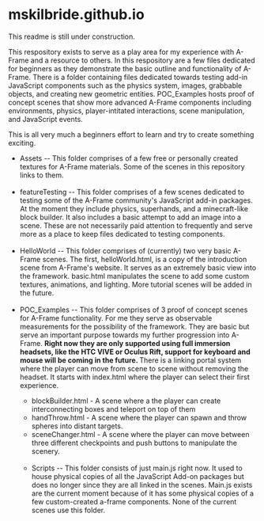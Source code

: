 # mskilbride.github.io

This readme is still under construction.

This respository exists to serve as a play area for my experience with A-Frame and a resource to others. In this respository are a few files dedicated for beginners as they demonstrate the basic outline and functionality of A-Frame. There is a folder containing files dedicated towards testing add-in JavaScript components such as the physics system, images, grabbable objects, and creating new geometric entities. POC_Examples hosts proof of concept scenes that show more advanced A-Frame components including environments, physics, player-intitated interactions, scene manipulation, and JavaScript events.

This is all very much a beginners effort to learn and try to create something exciting. 

<ul>
  <li>
Assets -- This folder comprises of a few free or personally created textures for A-Frame materials. Some of the scenes in this repository links to them.
  </li>
  <br>
  <li>
featureTesting -- This folder comprises of a few scenes dedicated to testing some of the A-Frame community's JavaScript add-in packages. At the moment they include physics, superhands, and a minecraft-like block builder. It also includes a basic attempt to add an image into a scene. These are not necessarily paid attention to frequently and serve more as a place to keep files dedicated to testing components. 
  </li>
  <br>
  <li>
HelloWorld -- This folder comprises of (currently) two very basic A-Frame scenes. The first, helloWorld.html, is a copy of the introduction scene from A-Frame's website. It serves as an extremely basic view into the framework. basic.html manipulates the scene to add some custom textures, animations, and lighting. More tutorial scenes will be added in the future. 
  </li>
  <br>
  <li>
POC_Examples -- This folder comprises of 3 proof of concept scenes for A-Frame functionality. For me they serve as observable measurements for the possibility of the framework. They are basic but serve an important purpose towards my further progression into A-Frame. <strong> Right now they are only supported using full immersion headsets, like the HTC VIVE or Oculus Rift, support for keyboard and mouse will be coming in the future. </strong> There is a linking portal system where the player can move from scene to scene without removing the headset. It starts with index.html where the player can select their first experience. 
  </li>
        <ul> 
          <li> blockBuilder.html - A scene where a the player can create interconnecting boxes and teleport on top of them               </li>
          <li> handThrow.html - A scene where the player can spawn and throw spheres into distant targets. </li>
          <li> sceneChanger.html - A scene where the player can move between three different checkpoints and push buttons to      manipulate the scenery. </li>
        </ui>
  <br>
  <li>
  Scripts -- This folder consists of just main.js right now. It used to house physical copies of all the JavaScript Add-on packages but does no longer since they are all linked in the scenes. Main.js exists are the current moment because of it has some physical copies of a few custom-created a-frame components. None of the current scenes use this folder.
  </li>
  
  

